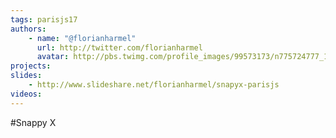 ```yaml
---
tags: parisjs17
authors:
    - name: "@florianharmel"
      url: http://twitter.com/florianharmel
      avatar: http://pbs.twimg.com/profile_images/99573173/n775724777_1731828_1007_bigger.jpg
projects:
slides:
    - http://www.slideshare.net/florianharmel/snapyx-parisjs
videos:
---
```

#Snappy X
